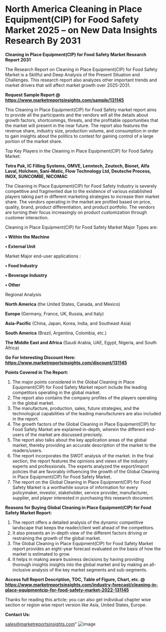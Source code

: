 # North America Cleaning in Place Equipment(CIP) for Food Safety Market 2025 – on New Data Insights Research By 2031

<strong>Cleaning in Place Equipment(CIP) for Food Safety Market Research Report 2031</strong>

The Research Report on Cleaning in Place Equipment(CIP) for Food Safety Market is a Skillful and Deep Analysis of the Present Situation and Challenges. This research report also analyzes other important trends and market drivers that will affect market growth over 2025-2031.

<strong>Request Sample Report @ <a href=https://www.marketreportsinsights.com/sample/131145>https://www.marketreportsinsights.com/sample/131145</a></strong>

This Cleaning in Place Equipment(CIP) for Food Safety market report aims to provide all the participants and the vendors will all the details about growth factors, shortcomings, threats, and the profitable opportunities that the market will present in the near future. The report also features the revenue share, industry size, production volume, and consumption in order to gain insights about the politics to contest for gaining control of a large portion of the market share.

Top Key Players in the Cleaning in Place Equipment(CIP) for Food Safety Market:

<strong>Tetra Pak, IC Filling Systems, OMVE, Lenntech, Zeutech, Bionet, Alfa Laval, Holchem, Sani-Matic, Flow Technology Ltd, Deutsche Process, INOX, SUNCOMBE, NICOMAC</strong>

The Cleaning in Place Equipment(CIP) for Food Safety Industry is severely competitive and fragmented due to the existence of various established players taking part in different marketing strategies to increase their market share. The vendors operating in the market are profiled based on price, quality, brand, product differentiation, and product portfolio. The vendors are turning their focus increasingly on product customization through customer interaction.

Cleaning in Place Equipment(CIP) for Food Safety Market Major Types are:

<strong>• Within the Machine

• External Unit</strong>

Market Major end-user applications :

<strong>• Food Industry

• Beverage Industry

• Other</strong>

Regional Analysis

</u><strong><b>North America</b></strong> (the United States, Canada, and Mexico)

<strong><b>Europe </b></strong>(Germany, France, UK, Russia, and Italy)

<strong><b>Asia-Pacific</b></strong> (China, Japan, Korea, India, and Southeast Asia)

<strong><b>South America</b></strong> (Brazil, Argentina, Colombia, etc.)

<strong><b>The Middle East and Africa</b></strong> (Saudi Arabia, UAE, Egypt, Nigeria, and South Africa)

<strong>Go For Interesting Discount Here: <a href=https://www.marketreportsinsights.com/discount/131145>https://www.marketreportsinsights.com/discount/131145</a></strong>

<strong>Points Covered in The Report:</strong>
<ol>
  <li>The major points considered in the Global Cleaning in Place Equipment(CIP) for Food Safety Market report include the leading competitors operating in the global market.</li>
  <li>The report also contains the company profiles of the players operating in the global market.</li>
  <li>The manufacture, production, sales, future strategies, and the technological capabilities of the leading manufacturers are also included in the report.</li>
  <li>The growth factors of the Global Cleaning in Place Equipment(CIP) for Food Safety Market are explained in-depth, wherein the different end-users of the market are discussed precisely.</li>
  <li>The report also talks about the key application areas of the global market, thereby providing an accurate description of the market to the readers/users.</li>
  <li>The report incorporates the SWOT analysis of the market. In the final section, the report features the opinions and views of the industry experts and professionals. The experts analyzed the export/import policies that are favorably influencing the growth of the Global Cleaning in Place Equipment(CIP) for Food Safety Market.</li>
  <li>The report on the Global Cleaning in Place Equipment(CIP) for Food Safety Market is a worthwhile source of information for every policymaker, investor, stakeholder, service provider, manufacturer, supplier, and player interested in purchasing this research document.</li>
</ol>
<strong>Reasons for Buying Global Cleaning in Place Equipment(CIP) for Food Safety Market Report:</strong>

<ol>
  <li>The report offers a detailed analysis of the dynamic competitive landscape that keeps the reader/client well ahead of the competitors.</li>
  <li>It also presents an in-depth view of the different factors driving or restraining the growth of the global market.</li>
  <li>The Global Cleaning in Place Equipment(CIP) for Food Safety Market report provides an eight-year forecast evaluated on the basis of how the market is estimated to grow.</li>
  <li>It helps in making aware business decisions by having providing thorough insights insights into the global market and by making an all-inclusive analysis of the key market segments and sub-segments.</li>
</ol>
<strong>Access full Report Description, TOC, Table of Figure, Chart, etc. @ <a href=https://www.marketreportsinsights.com/industry-forecast/cleaning-in-place-equipmentcip-for-food-safety-market-2022-131145>https://www.marketreportsinsights.com/industry-forecast/cleaning-in-place-equipmentcip-for-food-safety-market-2022-131145</a></strong>


Thanks for reading this article; you can also get individual chapter wise section or region wise report version like Asia, United States, Europe.

<strong>Contact Us:</strong>

sales@marketreportsinsights.com"
![image](https://github.com/user-attachments/assets/6d5f68d3-037d-44c4-abb8-088bfe34af42)
